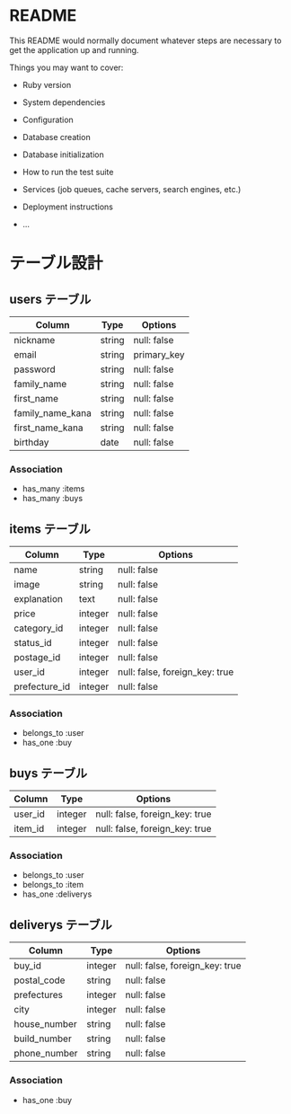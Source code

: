 # README

This README would normally document whatever steps are necessary to get the
application up and running.

Things you may want to cover:

* Ruby version

* System dependencies

* Configuration

* Database creation

* Database initialization

* How to run the test suite

* Services (job queues, cache servers, search engines, etc.)

* Deployment instructions

* ...

# テーブル設計

## users テーブル

| Column           | Type    | Options     |
| ---------------- | ------- | ----------- |
| nickname         | string  | null: false |
| email            | string  | primary_key |
| password         | string  | null: false |
| family_name      | string  | null: false |
| first_name       | string  | null: false |
| family_name_kana | string  | null: false |
| first_name_kana  | string  | null: false |
| birthday         | date    | null: false |

### Association

- has_many :items
- has_many :buys



## items テーブル

| Column        | Type    | Options                        |
| ------------- | ------- | ------------------------------ |
| name          | string  | null: false                    |
| image         | string  | null: false                    |
| explanation   | text    | null: false                    |
| price         | integer | null: false                    |
| category_id   | integer | null: false                    |
| status_id     | integer | null: false                    |
| postage_id    | integer | null: false                    |
| user_id       | integer | null: false, foreign_key: true |
| prefecture_id | integer | null: false                    |

### Association

- belongs_to :user
- has_one :buy



## buys テーブル

| Column  | Type    | Options                        |
| ------- | ------- | ------------------------------ |
| user_id | integer | null: false, foreign_key: true |
| item_id | integer | null: false, foreign_key: true |

### Association

- belongs_to :user
- belongs_to :item
- has_one :deliverys


## deliverys テーブル

| Column       | Type    | Options                        |
| ------------ | ------- | ------------------------------ |
| buy_id       | integer | null: false, foreign_key: true |
| postal_code  | string  | null: false                    |
| prefectures  | integer | null: false                    |
| city         | integer | null: false                    |
| house_number | string  | null: false                    |
| build_number | string  | null: false                    |
| phone_number | string  | null: false                    |


### Association

- has_one :buy

